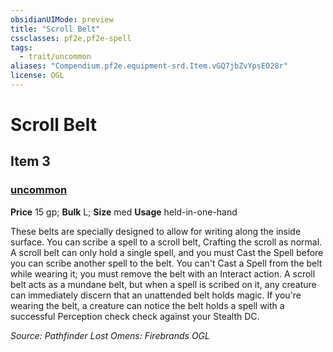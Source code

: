```yaml
---
obsidianUIMode: preview
title: "Scroll Belt"
cssclasses: pf2e,pf2e-spell
tags:
  - trait/uncommon
aliases: "Compendium.pf2e.equipment-srd.Item.vGQ7jbZvYpsEO28r"
license: OGL
---
```

# Scroll Belt
## Item 3
### [uncommon](uncommon "Uncommon Rarity Trait")


**Price** 15 gp; 
**Bulk** L; **Size** med
**Usage** held-in-one-hand

These belts are specially designed to allow for writing along the inside surface. You can scribe a spell to a scroll belt, Crafting the scroll as normal. A scroll belt can only hold a single spell, and you must Cast the Spell before you can scribe another spell to the belt. You can't Cast a Spell from the belt while wearing it; you must remove the belt with an Interact action. A scroll belt acts as a mundane belt, but when a spell is scribed on it, any creature can immediately discern that an unattended belt holds magic. If you're wearing the belt, a creature can notice the belt holds a spell with a successful Perception check check against your Stealth DC.

*Source: Pathfinder Lost Omens: Firebrands*
*OGL*